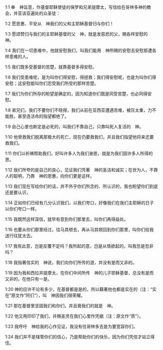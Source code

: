 <a id="1"></a>1:1  奉　神旨意，作基督耶稣使徒的保罗和兄弟提摩太，写信给在哥林多神的教会，并亚该亚遍处的众圣徒：  

<a id="2"></a>1:2  愿恩惠、平安从　神我们的父和主耶稣基督归与你们！  

<a id="3"></a>1:3  愿颂赞归与我们的主耶稣基督的父　神，就是发慈悲的父，赐各样安慰的　神。  

<a id="4"></a>1:4  我们在一切患难中，他就安慰我们，叫我们能用　神所赐的安慰去安慰那遭各样患难的人。  

<a id="5"></a>1:5  我们既多受基督的苦楚，就靠基督多得安慰。  

<a id="6"></a>1:6  我们受患难呢，是为叫你们得安慰，得拯救；我们得安慰呢，也是为叫你们得安慰；这安慰能叫你们忍受我们所受的那样苦楚。  

<a id="7"></a>1:7  我们为你们所存的盼望是确定的，因为知道你们既是同受苦楚，也必同得安慰。  

<a id="8"></a>1:8  弟兄们，我们不要你们不晓得，我们从前在亚西亚遭遇苦难，被压太重，力不能胜，甚至连活命的指望都绝了。  

<a id="9"></a>1:9  自己心里也断定是必死的，叫我们不靠自己，只靠叫死人复活的　神。  

<a id="10"></a>1:10  他曾救我们脱离那极大的死亡，现在仍要救我们，并且我们指望他将来还要救我们。  

<a id="11"></a>1:11  你们以祈祷帮助我们，好叫许多人为我们谢恩，就是为我们因许多人所得的恩。  

<a id="12"></a>1:12  我们所夸的是自己的良心，见证我们凭著　神的圣洁和诚实；在世为人，不靠人的聪明，乃靠　神的恩惠，向你们更是这样。  

<a id="13"></a>1:13  我们现在写给你们的话，并不外乎你们所念的、所认识的，我也盼望你们到底还是要认识，  

<a id="14"></a>1:14  正如你们已经有几分认识我们，以我们夸口，好像我们在我们主耶稣的日子以你们夸口一样。  

<a id="15"></a>1:15  我既然这样深信，就早有意到你们那里去，叫你们再得益处。  

<a id="16"></a>1:16  也要从你们那里经过，往马其顿去，再从马其顿回到你们那里，叫你们给我送行往犹太去。  

<a id="17"></a>1:17  我有此意，岂是反覆不定吗？我所起的意，岂是从情欲起的，叫我忽是忽非吗？  

<a id="18"></a>1:18  我指著信实的　神说，我们向你们所传的道，并没有是而又非的。  

<a id="19"></a>1:19  因为我和西拉并提摩太，在你们中间所传　神的儿子耶稣基督，总没有是而又非的，在他只有一是。  

<a id="20"></a>1:20  神的应许不论有多少，在基督都是是的，所以藉著他也都是实在的（注：“实在”原文作“阿们”），叫　神因我们得荣耀。  

<a id="21"></a>1:21  那在基督里坚固我们和你们，并且膏我们的就是　神。  

<a id="22"></a>1:22  他又用印印了我们，并赐圣灵在我们心里作凭据（注：原文作“质”）。  

<a id="23"></a>1:23  我呼吁　神给我的心作见证，我没有往哥林多去是为要宽容你们。  

<a id="24"></a>1:24  我们并不是辖管你们的信心，乃是帮助你们的快乐，因为你们凭信才站立得住。  
